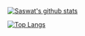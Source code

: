 [![Saswat's github stats](https://github-readme-stats.vercel.app/api?username=saswat01&show_icons=true&theme=graywhite)](https://github.com/saswat01/github-readme-stats)

[![Top Langs](https://github-readme-stats.vercel.app/api/top-langs/?username=saswat01)](https://github.com/saswat01/github-readme-stats)
